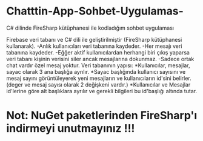 # Chatttin-App-Sohbet-Uygulamas-
C# dilinde FireSharp kütüphanesi ile kodladığım sohbet uygulaması

Firebase veri tabanı ve C# dili ile geliştirilmiştir (FireSharp kütüphanesi kullanarak).
-Anlık kullanıcıları veri tabanına kaydeder.
-Her mesajı veri tabanına kaydeder.
-Eğğer aktif kullanıcılardan herhangi biri çıkış yaparsa veri tabanı kişinin verisini siler ancak mesajlarına dokunmaz.
-Sadece ortak chat vardır özel mesaj yoktur.
Veri tabanının yapısı:
  *Kullanıcılar, mesajlar, sayac olarak 3 ana başlığa ayrılır.
  *Sayac başlığında kullanıcı sayısını ve mesaj sayını görüntüleyerek yeni mesajların ve kullanıcıların id'sini belirler. (deger ve mesaj sayısı olarak 2 değişkeni vardır.)
  *Kullanıcılar ve Mesajlar id'lerine göre alt başlıklara ayrılır ve gerekli bilgileri bu id'başlığı altında tutar.

# Not: NuGet paketlerinden FireSharp'ı indirmeyi unutmayınız !!!

